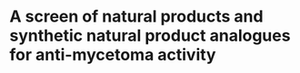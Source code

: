 <h1> A screen of natural products and synthetic natural product analogues for anti-mycetoma activity </h1>
